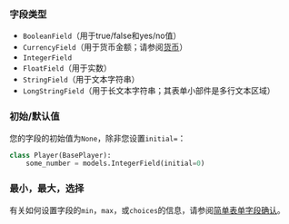 ### 字段类型

- `BooleanField`（用于true/false和yes/no值）
- `CurrencyField`（用于货币金额；请参阅[货币]()）
- `IntegerField`
- `FloatField`（用于实数）
- `StringField`（用于文本字符串）
- `LongStringField`（用于长文本字符串；其表单小部件是多行文本区域）

### 初始/默认值

您的字段的初始值为`None`，除非您设置`initial=`：

```python
class Player(BasePlayer):
    some_number = models.IntegerField(initial=0)
```

### 最小，最大，选择
有关如何设置字段的`min`，`max`，或`choices`的信息，请参阅[简单表单字段确认]()。
